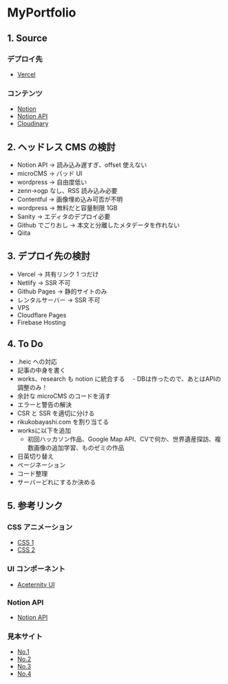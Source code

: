 # MyPortfolio

## 1. Source

### デプロイ先

- [Vercel](https://vercel.com/riku0413s-projects/my-portfolio/deployments)

### コンテンツ

- [Notion](https://www.notion.so/1d37e0613c5180fd8c76ea8843282b6d?v=1d37e0613c5180118bb9000c1ae5974b&pvs=4)
- [Notion API](https://www.notion.so/profile/integrations/internal/28e939cc-a9ff-491d-b476-0c160af612ca)
- [Cloudinary](https://console.cloudinary.com/console/c-3f6c6fa7138254d5d0b1b4d18e1bb6/media_library/folders/home?view_mode=mosaic)

## 2. ヘッドレス CMS の検討

- Notion API → 読み込み遅すぎ、offset 使えない
- microCMS → バッド UI
- wordpress → 自由度低い
- zenn→ogp なし、RSS 読み込み必要
- Contentful → 画像埋め込み可否が不明
- wordpress → 無料だと容量制限 1GB
- Sanity → エディタのデプロイ必要
- Github でごりおし → 本文と分離したメタデータを作れない
- Qiita

## 3. デプロイ先の検討

- Vercel → 共有リンク 1 つだけ
- Netlify → SSR 不可
- Github Pages → 静的サイトのみ
- レンタルサーバー → SSR 不可
- VPS
- Cloudflare Pages
- Firebase Hosting

## 4. To Do

- .heic への対応
- 記事の中身を書く
- works、research も notion に統合する
　- DBは作ったので、あとはAPIの調整のみ！
- 余計な microCMS のコードを消す
- エラーと警告の解決
- CSR と SSR を適切に分ける
- rikukobayashi.com を割り当てる
- worksに以下を追加
  - 初回ハッカソン作品、Google Map API、CVで何か、世界遺産探訪、複数画像の追加学習、ものゼミの作品
- 日英切り替え
- ページネーション
- コード整理
- サーバーどれにするか決める

## 5. 参考リンク

### CSS アニメーション

- [CSS 1](https://animate-club.com/text/css_text_animation/)
- [CSS 2](https://deshinon.com/2019/03/04/simpl-osyare-title-css/#google_vignette)

### UI コンポーネント

- [Aceternity UI](https://ui.aceternity.com/components)

### Notion API

- [Notion API](https://developers.notion.com/docs/create-a-notion-integration#step-3-importing-the-notion-sdk-serverjs)

### 見本サイト

- [No.1](https://www.takuyasasatani.com/cv/)
- [No.2](https://takuonon.com/)
- [No.3](https://www.miyashita.com/)
- [No.4](https://www.starbucks.co.jp/recruit/)